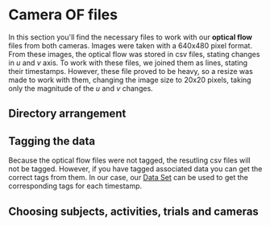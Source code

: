 # Camera OF files


In this section you'll find the necessary files to work with our **optical flow** files from both cameras. Images were taken with a 640x480 pixel
format. From these images, the optical flow was stored in csv files, stating changes in *u* and *v* axis. To work with these files, we
joined them as lines, stating their timestamps. However, these file proved to be heavy, so a resize was made to work with them, changing 
the image size to 20x20 pixels, taking only the magnitude of the *u* and *v* changes.

## Directory arrangement



## Tagging the data

Because the optical flow files were not tagged, the resutling csv files will not be tagged. However, if you have tagged associated data you can get the correct tags from them. In our case, our [Data Set](https://drive.google.com/file/d/1JBGU5W2uq9rl8h7bJNt2lN4SjfZnFxmQ/view) can be used to get the corresponding tags for each timestamp.


## Choosing subjects, activities, trials and cameras

